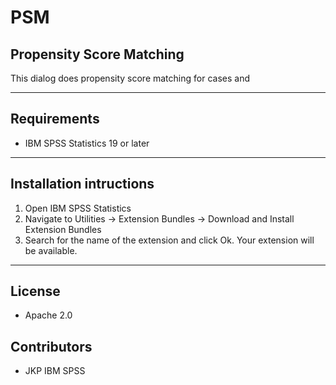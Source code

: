 # PSM
## Propensity Score Matching
 This dialog does propensity score matching for cases and 

---
Requirements
----
- IBM SPSS Statistics 19 or later

---
Installation intructions
----
1. Open IBM SPSS Statistics
2. Navigate to Utilities -> Extension Bundles -> Download and Install Extension Bundles
3. Search for the name of the extension and click Ok. Your extension will be available.

---
License
----

- Apache 2.0
                              
Contributors
----

  - JKP IBM SPSS
